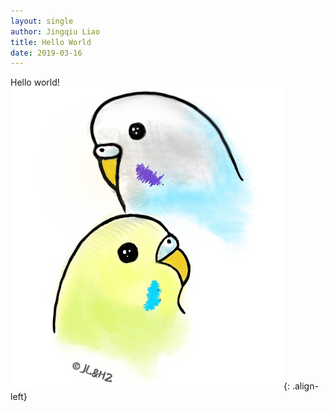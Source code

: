 ```yaml
---
layout: single
author: Jingqiu Liao
title: Hello World
date: 2019-03-16
---
```


Hello world!
![image-left](/assets/images/Bird.JPG){: .align-left}
